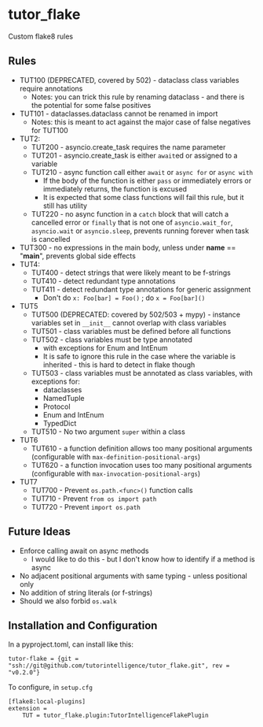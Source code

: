 # tutor_flake

Custom flake8 rules

## Rules

* TUT100 (DEPRECATED, covered by 502) - dataclass class variables require annotations
    * Notes: you can trick this rule by renaming dataclass - and there is the potential for some false positives
* TUT101 - dataclasses.dataclass cannot be renamed in import
    * Notes: this is meant to act against the major case of false negatives for TUT100
* TUT2:
    * TUT200 - asyncio.create_task requires the name parameter
    * TUT201 - asyncio.create_task is either `await`ed or assigned to a variable
    * TUT210 - async function call either `await` or `async for` or `async with`
        * If the body of the function is either `pass` or immediately errors or immediately returns, the function is excused
        * It is expected that some class functions will fail this rule, but it still has utility
    * TUT220 - no async function in a `catch` block that will catch a cancelled error or `finally` that is not one of `asyncio.wait_for`, `asyncio.wait` or `asyncio.sleep`, prevents running forever when task is cancelled
* TUT300 - no expressions in the main body, unless under __name__ == "__main__", prevents global side effects
* TUT4:
    * TUT400 - detect strings that were likely meant to be f-strings
    * TUT410 - detect redundant type annotations
    * TUT411 - detect redundant type annotations for generic assignment
        * Don't do `x: Foo[bar] = Foo()` ; do `x = Foo[bar]()`
* TUT5
    * TUT500 (DEPRECATED: covered by 502/503 + mypy) - instance variables set in `__init__` cannot overlap with class variables
    * TUT501 - class variables must be defined before all functions
    * TUT502 - class variables must be type annotated
        * with exceptions for Enum and IntEnum
        * It is safe to ignore this rule in the case where the variable is inherited - this is hard to detect in flake though
    * TUT503 - class variables must be annotated as class variables, with exceptions for:
        * dataclasses
        * NamedTuple
        * Protocol
        * Enum and IntEnum
        * TypedDict
    * TUT510 - No two argument `super` within a class
* TUT6
    * TUT610 - a function definition allows too many positional arguments (configurable with `max-definition-positional-args`)
    * TUT620 - a function invocation uses too many positional arguments (configurable with `max-invocation-positional-args`)
* TUT7
    * TUT700 - Prevent `os.path.<func>()` function calls
    * TUT710 - Prevent `from os import path`
    * TUT720 - Prevent `import os.path`

## Future Ideas

* Enforce calling await on async methods
    * I would like to do this - but I don't know how to identify if a method is async
* No adjacent positional arguments with same typing - unless positional only
* No addition of string literals (or f-strings)
* Should we also forbid `os.walk`

## Installation and Configuration

In a pyproject.toml, can install like this:
```
tutor-flake = {git = "ssh://git@github.com/tutorintelligence/tutor_flake.git", rev = "v0.2.0"}
```

To configure, in `setup.cfg`
```
[flake8:local-plugins]
extension = 
    TUT = tutor_flake.plugin:TutorIntelligenceFlakePlugin
```